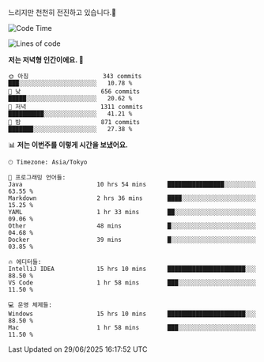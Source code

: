 느리지만 천천히 전진하고 있습니다.🐢

<!--START_SECTION:waka-->
![Code Time](http://img.shields.io/badge/Code%20Time-1%2C621%20hrs%2042%20mins-blue)

![Lines of code](https://img.shields.io/badge/%EC%A0%80%EB%8A%94%20%EC%97%AC%ED%83%9C%EA%B9%8C%EC%A7%80%20-921.2%20thousand%20%EC%A4%84%EC%9D%98%20%EC%BD%94%EB%93%9C%EB%A5%BC%20%EC%9E%91%EC%84%B1%ED%96%88%EC%96%B4%EC%9A%94.-blue)

**저는 저녁형 인간이에요. 🦉** 

```text
🌞 아침                     343 commits         ███░░░░░░░░░░░░░░░░░░░░░░   10.78 % 
🌆 낮　                     656 commits         █████░░░░░░░░░░░░░░░░░░░░   20.62 % 
🌃 저녁                     1311 commits        ██████████░░░░░░░░░░░░░░░   41.21 % 
🌙 밤　                     871 commits         ███████░░░░░░░░░░░░░░░░░░   27.38 % 
```


📊 **저는 이번주를 이렇게 시간을 보냈어요.** 

```text
🕑︎ Timezone: Asia/Tokyo

💬 프로그래밍 언어들: 
Java                     10 hrs 54 mins      ████████████████░░░░░░░░░   63.55 % 
Markdown                 2 hrs 36 mins       ████░░░░░░░░░░░░░░░░░░░░░   15.25 % 
YAML                     1 hr 33 mins        ██░░░░░░░░░░░░░░░░░░░░░░░   09.06 % 
Other                    48 mins             █░░░░░░░░░░░░░░░░░░░░░░░░   04.68 % 
Docker                   39 mins             █░░░░░░░░░░░░░░░░░░░░░░░░   03.85 % 

🔥 에디터들: 
IntelliJ IDEA            15 hrs 10 mins      ██████████████████████░░░   88.50 % 
VS Code                  1 hr 58 mins        ███░░░░░░░░░░░░░░░░░░░░░░   11.50 % 

💻 운영 체제들: 
Windows                  15 hrs 10 mins      ██████████████████████░░░   88.50 % 
Mac                      1 hr 58 mins        ███░░░░░░░░░░░░░░░░░░░░░░   11.50 % 
```


 Last Updated on 29/06/2025 16:17:52 UTC
<!--END_SECTION:waka-->
